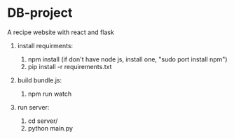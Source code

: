 # DB-project
A recipe website with react and flask

1) install requirments: 
    1. npm install (if don't have node js, install one, "sudo port install npm")
    2. pip install -r requirements.txt

2) build bundle.js:
    1. npm run watch

3) run server:
    1. cd server/
    2. python main.py
